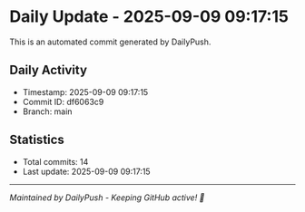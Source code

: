 # Daily Update - 2025-09-09 09:17:15

This is an automated commit generated by DailyPush.

## Daily Activity
- Timestamp: 2025-09-09 09:17:15
- Commit ID: df6063c9
- Branch: main

## Statistics
- Total commits: 14
- Last update: 2025-09-09 09:17:15

---
*Maintained by DailyPush - Keeping GitHub active! 🚀*
